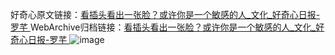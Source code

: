 好奇心原文链接：[看插头看出一张脸？或许你是一个敏感的人_文化_好奇心日报-罗芊 ](https://www.qdaily.com/articles/12381.html)
WebArchive归档链接：[看插头看出一张脸？或许你是一个敏感的人_文化_好奇心日报-罗芊 ](http://web.archive.org/web/20170904002247/http://www.qdaily.com/articles/12381.html)
![image](http://ww3.sinaimg.cn/large/007d5XDply1g3wjowl4vnj30u02elh77)